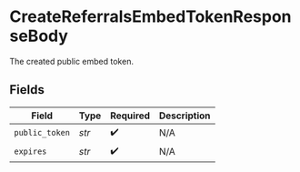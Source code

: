 # CreateReferralsEmbedTokenResponseBody

The created public embed token.


## Fields

| Field              | Type               | Required           | Description        |
| ------------------ | ------------------ | ------------------ | ------------------ |
| `public_token`     | *str*              | :heavy_check_mark: | N/A                |
| `expires`          | *str*              | :heavy_check_mark: | N/A                |